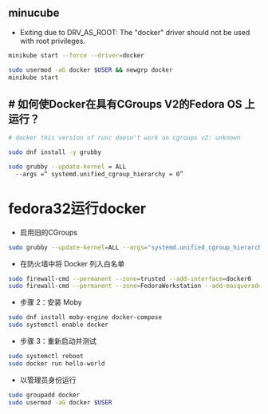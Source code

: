 ## minucube

+ Exiting due to DRV_AS_ROOT: The "docker" driver should not be used with root privileges.

```bash
minikube start --force --driver=docker
```

```bash
sudo usermod -aG docker $USER && newgrp docker
minikube start
```

## # 如何使Docker在具有CGroups V2的Fedora OS 上运行？

```bash
# docker this version of runc doesn't work on cgroups v2: unknown

sudo dnf install -y grubby 

sudo grubby --update-kernel = ALL 
  --args =“ systemd.unified_cgroup_hierarchy = 0”
```

# fedora32运行docker

+ 启用旧的CGroups

```bash
sudo grubby --update-kernel=ALL --args="systemd.unified_cgroup_hierarchy=0"
```

+ 在防火墙中将 Docker 列入白名单

```bash
sudo firewall-cmd --permanent --zone=trusted --add-interface=docker0
sudo firewall-cmd --permanent --zone=FedoraWorkstation --add-masquerade
```

+ 步骤 2：安装 Moby

```bash
sudo dnf install moby-engine docker-compose
sudo systemctl enable docker
```

+ 步骤 3：重新启动并测试

```bash
sudo systemctl reboot
sudo docker run hello-world
```

+ 以管理员身份运行

```bash
sudo groupadd docker
sudo usermod -aG docker $USER
```
